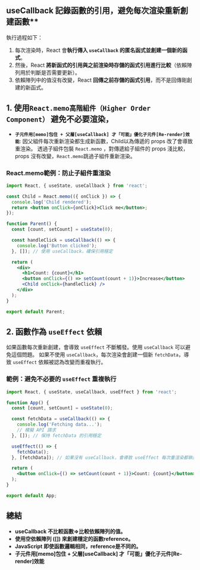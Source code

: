 
## useCallback 記錄函數的引用，避免每次渲染重新創建函數**
執行過程如下：
1. 每次渲染時，React 會**執行傳入 `useCallback` 的匿名函式並創建一個新的函式**。
2. 然後，React **將新函式的引用與之前渲染時存儲的函式引用進行比較**（依賴陣列用於判斷是否需要更新）。
3. 依賴陣列中的值沒有改變，React **回傳之前存儲的函式引用**，而不是回傳剛創建的新函式。

## 1. 使用`React.memo高階組件（Higher Order Component）` 避免不必要渲染，
- **`子元件用[memo]包住 + 父層[useCallback] 才「可能」優化子元件[Re-render]效能`**:
因父組件每次重新渲染都生成新函數，Child以為傳遞的 props 改了會導致重渲染。
透過子組件包裝 `React.memo` ，對傳遞給子組件的 props 淺比較，props 沒有改變，`React.memo`跳過子組件重新渲染。

### React.memo範例：防止子組件重渲染
```jsx
import React, { useState, useCallback } from 'react';

const Child = React.memo(({ onClick }) => {
  console.log('Child rendered');
  return <button onClick={onClick}>Click me</button>;
});

function Parent() {
  const [count, setCount] = useState(0);

  const handleClick = useCallback(() => {
    console.log('Button clicked');
  }, []); // 使用 useCallback，確保引用穩定

  return (
    <div>
      <h1>Count: {count}</h1>
      <button onClick={() => setCount(count + 1)}>Increase</button>
      <Child onClick={handleClick} />
    </div>
  );
}

export default Parent;
```
## 2. 函數作為 `useEffect` 依賴
如果函數每次重新創建，會導致 `useEffect` 不斷觸發。使用 `useCallback` 可以避免這個問題。
如果不使用 `useCallback`，每次渲染會創建一個新 `fetchData`，導致 `useEffect` 依賴被認為改變而重複執行。

### 範例：避免不必要的 `useEffect` 重複執行
```jsx
import React, { useState, useCallback, useEffect } from 'react';

function App() {
  const [count, setCount] = useState(0);

  const fetchData = useCallback(() => {
    console.log('Fetching data...');
    // 模擬 API 請求
  }, []); // 保持 fetchData 的引用穩定

  useEffect(() => {
    fetchData();
  }, [fetchData]); // 如果沒有 useCallback，會導致 useEffect 每次重渲染都執行

  return (
    <button onClick={() => setCount(count + 1)}>Count: {count}</button>
  );
}

export default App;
```


## 總結

- **useCallback 不比較函數=>比較依賴陣列的值。** 
- **使用空依賴陣列 ([]) 來創建穩定的函數reference。** 
- **JavaScript 即使函數邏輯相同，reference是不同的。** 
- **子元件用[memo]包住 + 父層[useCallback] 才「可能」優化子元件[Re-render]效能** 

